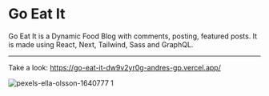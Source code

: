 # Go Eat It

Go Eat It is a Dynamic Food Blog with comments, posting, featured posts. It is made using React, Next, Tailwind, Sass and GraphQL.

---

Take a look: https://go-eat-it-dw9v2yr0g-andres-gp.vercel.app/

![pexels-ella-olsson-1640777 1](https://user-images.githubusercontent.com/81189565/152389869-75515bac-199b-4997-a1e0-fd631258e470.png)
